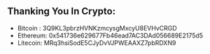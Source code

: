 ## Thanking You In Crypto:
- Bitcoin : 3Q9KL3pbrzHVNKzmcysgMxcyU8EVHvCRGD
- Ethereum: 0x541736e629677Fb46ead7AC3DAd056689E2175d5
- Litecoin: MRq3hsiSodE5CJyDvVJPWEAAXZ7pbRDXN9
